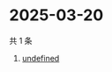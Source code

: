 # 2025-03-20

共 1 条

<!-- BEGIN -->
<!-- 最后更新时间 Thu Mar 20 2025 10:01:38 GMT+0800 (China Standard Time) -->

1. [undefined](https://www.zhihu.com/search?q=undefined)

<!-- END -->
